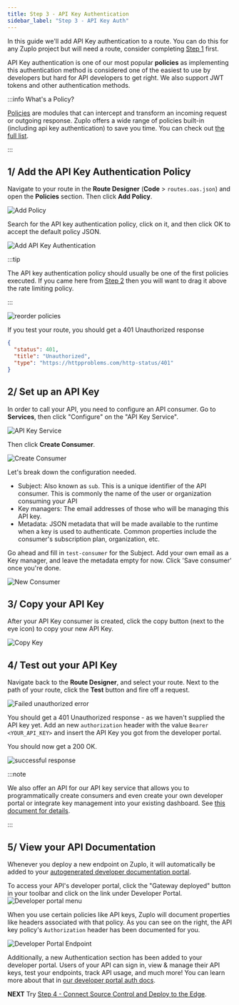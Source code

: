 ```yaml
---
title: Step 3 - API Key Authentication
sidebar_label: "Step 3 - API Key Auth"
---
```


In this guide we'll add API Key authentication to a route. You can do this for
any Zuplo project but will need a route, consider completing
[Step 1](./step-1-setup-basic-gateway.md) first.

API Key authentication is one of our most popular **policies** as implementing
this authentication method is considered one of the easiest to use by developers
but hard for API developers to get right. We also support JWT tokens and other
authentication methods.

:::info What's a Policy?

[Policies](./policies.md) are modules that can intercept and transform an
incoming request or outgoing response. Zuplo offers a wide range of policies
built-in (including api key authentication) to save you time. You can check out
[the full list](../policies.md).

:::

## 1/ Add the API Key Authentication Policy

Navigate to your route in the **Route Designer** (**Code** > `routes.oas.json`)
and open the **Policies** section. Then click **Add Policy**.

![Add Policy](../../public/media/step-3-add-api-key-auth/image.png)

Search for the API key authentication policy, click on it, and then click OK to
accept the default policy JSON.

![Add API Key Authentication](../../public/media/step-3-add-api-key-auth/image-1.png)

:::tip

The API key authentication policy should usually be one of the first policies
executed. If you came here from [Step 2](./step-2-add-rate-limiting.md) then you
will want to drag it above the rate limiting policy.

:::

![reorder policies](../../public/media/step-3-add-api-key-auth/image-1.gif)

If you test your route, you should get a 401 Unauthorized response

```json
{
  "status": 401,
  "title": "Unauthorized",
  "type": "https://httpproblems.com/http-status/401"
}
```

## 2/ Set up an API Key

In order to call your API, you need to configure an API consumer. Go to
**Services**, then click "Configure" on the "API Key Service".

![API Key Service](../../public/media/step-3-add-api-key-auth/image-2.png)

Then click **Create Consumer**.

![Create Consumer](../../public/media/step-2-add-api-key-auth/image-8.png)

Let's break down the configuration needed.

- Subject: Also known as `sub`. This is a unique identifier of the API consumer.
  This is commonly the name of the user or organization consuming your API
- Key managers: The email addresses of those who will be managing this API key.
- Metadata: JSON metadata that will be made available to the runtime when a key
  is used to authenticate. Common properties include the consumer's subscription
  plan, organization, etc.

Go ahead and fill in `test-consumer` for the Subject. Add your own email as a
Key manager, and leave the metadata empty for now. Click 'Save consumer' once
you're done.

![New Consumer](../../public/media/step-3-add-api-key-auth/image-3.png)

## 3/ Copy your API Key

After your API Key consumer is created, click the copy button (next to the eye
icon) to copy your new API Key.

![Copy Key](../../public/media/step-3-add-api-key-auth/image-4.png)

## 4/ Test out your API Key

Navigate back to the **Route Designer**, and select your route. Next to the path
of your route, click the **Test** button and fire off a request.

![Failed unauthorized error](../../public/media/step-3-add-api-key-auth/image-5.png)

You should get a 401 Unauthorized response - as we haven't supplied the API key
yet. Add an new `authorization` header with the value `Bearer <YOUR_API_KEY>`
and insert the API Key you got from the developer portal.

You should now get a 200 OK.

![successful response](../../public/media/step-3-add-api-key-auth/image-6.png)

:::note

We also offer an API for our API key service that allows you to programmatically
create consumers and even create your own developer portal or integrate key
management into your existing dashboard. See
[this document for details](./api-key-api.md).

:::

## 5/ View your API Documentation

Whenever you deploy a new endpoint on Zuplo, it will automatically be added to
your [autogenerated developer documentation portal](./developer-portal.md).

To access your API's developer portal, click the "Gateway deployed" button in
your toolbar and click on the link under Developer Portal.
![Developer portal menu](../../public/media/step-2-add-rate-limiting/image-5.png)

When you use certain policies like API keys, Zuplo will document properties like
headers associated with that policy. As you can see on the right, the API key
policy's `Authorization` header has been documented for you.

![Developer Portal Endpoint](../../public/media/step-3-add-api-key-auth/image-7.png)

Additionally, a new Authentication section has been added to your developer
portal. Users of your API can sign in, view & manage their API keys, test your
endpoints, track API usage, and much more! You can learn more about that in
[our developer portal auth docs](./dev-portal-auth.md).

**NEXT** Try
[Step 4 - Connect Source Control and Deploy to the Edge](./step-4-deploying-to-the-edge.md).
